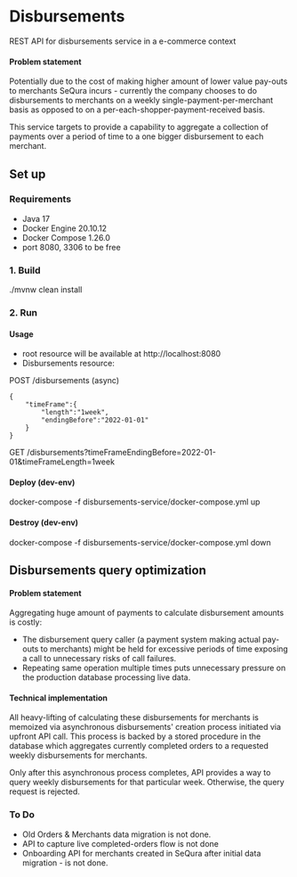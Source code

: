 # Disbursements

REST API for disbursements service in a e-commerce context

#### Problem statement

Potentially due to the cost of making higher amount of lower value pay-outs to merchants SeQura incurs - currently the company chooses to do disbursements to merchants on a weekly single-payment-per-merchant basis as opposed to on a per-each-shopper-payment-received basis. 

This service targets to provide a capability to aggregate a collection of payments over a period of time to a one bigger disbursement to each merchant.


## Set up

### Requirements
* Java 17
* Docker Engine 20.10.12
* Docker Compose 1.26.0
* port 8080, 3306 to be free

### 1. Build

./mvnw clean install

### 2. Run

#### Usage

* root resource will be available at http://localhost:8080
* Disbursements resource:

POST /disbursements (async)
```
{
    "timeFrame":{
        "length":"1week",
        "endingBefore":"2022-01-01"
    }
}
```
GET /disbursements?timeFrameEndingBefore=2022-01-01&timeFrameLength=1week

#### Deploy (dev-env)

docker-compose -f disbursements-service/docker-compose.yml up

#### Destroy (dev-env)

docker-compose -f disbursements-service/docker-compose.yml down

## Disbursements query optimization 

#### Problem statement
Aggregating huge amount of payments to calculate disbursement amounts is costly:
* The disbursement query caller (a payment system making actual pay-outs to merchants) might be held for excessive periods of time exposing a call to unnecessary risks of call failures.
* Repeating same operation multiple times puts unnecessary pressure on the production database processing live data.

#### Technical implementation

All heavy-lifting of calculating these disbursements for merchants is memoized via asynchronous disbursements' creation process initiated via upfront API call. This process is backed by a stored procedure in the database which aggregates currently completed orders to a requested weekly disbursements for merchants.

Only after this asynchronous process completes, API provides a way to query weekly disbursements for that particular week. Otherwise, the query request is rejected.

### To Do

* Old Orders & Merchants data migration is not done.
* API to capture live completed-orders flow is not done 
* Onboarding API for merchants created in SeQura after initial data migration - is not done.